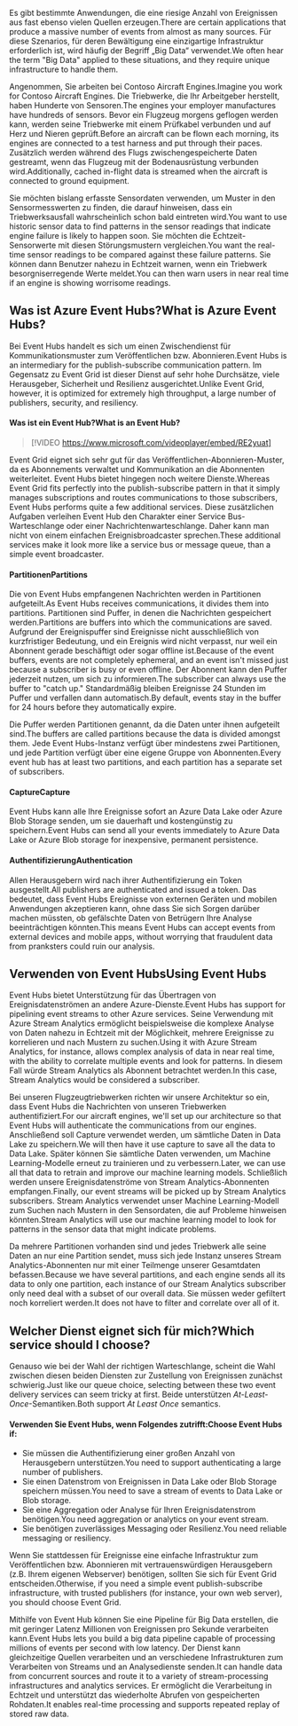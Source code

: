 <span data-ttu-id="50329-101">Es gibt bestimmte Anwendungen, die eine riesige Anzahl von Ereignissen aus fast ebenso vielen Quellen erzeugen.</span><span class="sxs-lookup"><span data-stu-id="50329-101">There are certain applications that produce a massive number of events from almost as many sources.</span></span> <span data-ttu-id="50329-102">Für diese Szenarios, für deren Bewältigung eine einzigartige Infrastruktur erforderlich ist, wird häufig der Begriff „Big Data“ verwendet.</span><span class="sxs-lookup"><span data-stu-id="50329-102">We often hear the term "Big Data" applied to these situations, and they require unique infrastructure to handle them.</span></span>

<span data-ttu-id="50329-103">Angenommen, Sie arbeiten bei Contoso Aircraft Engines.</span><span class="sxs-lookup"><span data-stu-id="50329-103">Imagine you work for Contoso Aircraft Engines.</span></span> <span data-ttu-id="50329-104">Die Triebwerke, die Ihr Arbeitgeber herstellt, haben Hunderte von Sensoren.</span><span class="sxs-lookup"><span data-stu-id="50329-104">The engines your employer manufactures have hundreds of sensors.</span></span> <span data-ttu-id="50329-105">Bevor ein Flugzeug morgens geflogen werden kann, werden seine Triebwerke mit einem Prüfkabel verbunden und auf Herz und Nieren geprüft.</span><span class="sxs-lookup"><span data-stu-id="50329-105">Before an aircraft can be flown each morning, its engines are connected to a test harness and put through their paces.</span></span> <span data-ttu-id="50329-106">Zusätzlich werden während des Flugs zwischengespeicherte Daten gestreamt, wenn das Flugzeug mit der Bodenausrüstung verbunden wird.</span><span class="sxs-lookup"><span data-stu-id="50329-106">Additionally, cached in-flight data is streamed when the aircraft is connected to ground equipment.</span></span>

<span data-ttu-id="50329-107">Sie möchten bislang erfasste Sensordaten verwenden, um Muster in den Sensormesswerten zu finden, die darauf hinweisen, dass ein Triebwerksausfall wahrscheinlich schon bald eintreten wird.</span><span class="sxs-lookup"><span data-stu-id="50329-107">You want to use historic sensor data to find patterns in the sensor readings that indicate engine failure is likely to happen soon.</span></span> <span data-ttu-id="50329-108">Sie möchten die Echtzeit-Sensorwerte mit diesen Störungsmustern vergleichen.</span><span class="sxs-lookup"><span data-stu-id="50329-108">You want the real-time sensor readings to be compared against these failure patterns.</span></span> <span data-ttu-id="50329-109">Sie können dann Benutzer nahezu in Echtzeit warnen, wenn ein Triebwerk besorgniserregende Werte meldet.</span><span class="sxs-lookup"><span data-stu-id="50329-109">You can then warn users in near real time if an engine is showing worrisome readings.</span></span>

## <a name="what-is-azure-event-hubs"></a><span data-ttu-id="50329-110">Was ist Azure Event Hubs?</span><span class="sxs-lookup"><span data-stu-id="50329-110">What is Azure Event Hubs?</span></span>
<span data-ttu-id="50329-111">Bei Event Hubs handelt es sich um einen Zwischendienst für Kommunikationsmuster zum Veröffentlichen bzw. Abonnieren.</span><span class="sxs-lookup"><span data-stu-id="50329-111">Event Hubs is an intermediary for the publish-subscribe communication pattern.</span></span> <span data-ttu-id="50329-112">Im Gegensatz zu Event Grid ist dieser Dienst auf sehr hohe Durchsätze, viele Herausgeber, Sicherheit und Resilienz ausgerichtet.</span><span class="sxs-lookup"><span data-stu-id="50329-112">Unlike Event Grid, however, it is optimized for extremely high throughput, a large number of publishers, security, and resiliency.</span></span>

#### <a name="what-is-an-event-hub"></a><span data-ttu-id="50329-113">Was ist ein Event Hub?</span><span class="sxs-lookup"><span data-stu-id="50329-113">What is an Event Hub?</span></span>

> [!VIDEO https://www.microsoft.com/videoplayer/embed/RE2yuat]

<span data-ttu-id="50329-114">Event Grid eignet sich sehr gut für das Veröffentlichen-Abonnieren-Muster, da es Abonnements verwaltet und Kommunikation an die Abonnenten weiterleitet. Event Hubs bietet hingegen noch weitere Dienste.</span><span class="sxs-lookup"><span data-stu-id="50329-114">Whereas Event Grid fits perfectly into the publish-subscribe pattern in that it simply manages subscriptions and routes communications to those subscribers, Event Hubs performs quite a few additional services.</span></span> <span data-ttu-id="50329-115">Diese zusätzlichen Aufgaben verleihen Event Hub den Charakter einer Service Bus-Warteschlange oder einer Nachrichtenwarteschlange. Daher kann man nicht von einem einfachen Ereignisbroadcaster sprechen.</span><span class="sxs-lookup"><span data-stu-id="50329-115">These additional services make it look more like a service bus or message queue, than a simple event broadcaster.</span></span>

#### <a name="partitions"></a><span data-ttu-id="50329-116">Partitionen</span><span class="sxs-lookup"><span data-stu-id="50329-116">Partitions</span></span>
<span data-ttu-id="50329-117">Die von Event Hubs empfangenen Nachrichten werden in Partitionen aufgeteilt.</span><span class="sxs-lookup"><span data-stu-id="50329-117">As Event Hubs receives communications, it divides them into partitions.</span></span> <span data-ttu-id="50329-118">Partitionen sind Puffer, in denen die Nachrichten gespeichert werden.</span><span class="sxs-lookup"><span data-stu-id="50329-118">Partitions are buffers into which the communications are saved.</span></span> <span data-ttu-id="50329-119">Aufgrund der Ereignispuffer sind Ereignisse nicht ausschließlich von kurzfristiger Bedeutung, und ein Ereignis wird nicht verpasst, nur weil ein Abonnent gerade beschäftigt oder sogar offline ist.</span><span class="sxs-lookup"><span data-stu-id="50329-119">Because of the event buffers, events are not completely ephemeral, and an event isn't missed just because a subscriber is busy or even offline.</span></span> <span data-ttu-id="50329-120">Der Abonnent kann den Puffer jederzeit nutzen, um sich zu informieren.</span><span class="sxs-lookup"><span data-stu-id="50329-120">The subscriber can always use the buffer to "catch up."</span></span> <span data-ttu-id="50329-121">Standardmäßig bleiben Ereignisse 24 Stunden im Puffer und verfallen dann automatisch.</span><span class="sxs-lookup"><span data-stu-id="50329-121">By default, events stay in the buffer for 24 hours before they automatically expire.</span></span>

<span data-ttu-id="50329-122">Die Puffer werden Partitionen genannt, da die Daten unter ihnen aufgeteilt sind.</span><span class="sxs-lookup"><span data-stu-id="50329-122">The buffers are called partitions because the data is divided amongst them.</span></span> <span data-ttu-id="50329-123">Jede Event Hubs-Instanz verfügt über mindestens zwei Partitionen, und jede Partition verfügt über eine eigene Gruppe von Abonnenten.</span><span class="sxs-lookup"><span data-stu-id="50329-123">Every event hub has at least two partitions, and each partition has a separate set of subscribers.</span></span>

#### <a name="capture"></a><span data-ttu-id="50329-124">Capture</span><span class="sxs-lookup"><span data-stu-id="50329-124">Capture</span></span>
<span data-ttu-id="50329-125">Event Hubs kann alle Ihre Ereignisse sofort an Azure Data Lake oder Azure Blob Storage senden, um sie dauerhaft und kostengünstig zu speichern.</span><span class="sxs-lookup"><span data-stu-id="50329-125">Event Hubs can send all your events immediately to Azure Data Lake or Azure Blob storage for inexpensive, permanent persistence.</span></span>

#### <a name="authentication"></a><span data-ttu-id="50329-126">Authentifizierung</span><span class="sxs-lookup"><span data-stu-id="50329-126">Authentication</span></span>
<span data-ttu-id="50329-127">Allen Herausgebern wird nach ihrer Authentifizierung ein Token ausgestellt.</span><span class="sxs-lookup"><span data-stu-id="50329-127">All publishers are authenticated and issued a token.</span></span> <span data-ttu-id="50329-128">Das bedeutet, dass Event Hubs Ereignisse von externen Geräten und mobilen Anwendungen akzeptieren kann, ohne dass Sie sich Sorgen darüber machen müssten, ob gefälschte Daten von Betrügern Ihre Analyse beeinträchtigen könnten.</span><span class="sxs-lookup"><span data-stu-id="50329-128">This means Event Hubs can accept events from external devices and mobile apps, without worrying that fraudulent data from pranksters could ruin our analysis.</span></span> 

## <a name="using-event-hubs"></a><span data-ttu-id="50329-129">Verwenden von Event Hubs</span><span class="sxs-lookup"><span data-stu-id="50329-129">Using Event Hubs</span></span>
<span data-ttu-id="50329-130">Event Hubs bietet Unterstützung für das Übertragen von Ereignisdatenströmen an andere Azure-Dienste.</span><span class="sxs-lookup"><span data-stu-id="50329-130">Event Hubs has support for pipelining event streams to other Azure services.</span></span> <span data-ttu-id="50329-131">Seine Verwendung mit Azure Stream Analytics ermöglicht beispielsweise die komplexe Analyse von Daten nahezu in Echtzeit mit der Möglichkeit, mehrere Ereignisse zu korrelieren und nach Mustern zu suchen.</span><span class="sxs-lookup"><span data-stu-id="50329-131">Using it with Azure Stream Analytics, for instance, allows complex analysis of data in near real time, with the ability to correlate multiple events and look for patterns.</span></span> <span data-ttu-id="50329-132">In diesem Fall würde Stream Analytics als Abonnent betrachtet werden.</span><span class="sxs-lookup"><span data-stu-id="50329-132">In this case, Stream Analytics would be considered a subscriber.</span></span>

<span data-ttu-id="50329-133">Bei unseren Flugzeugtriebwerken richten wir unsere Architektur so ein, dass Event Hubs die Nachrichten von unseren Triebwerken authentifiziert.</span><span class="sxs-lookup"><span data-stu-id="50329-133">For our aircraft engines, we'll set up our architecture so that Event Hubs will authenticate the communications from our engines.</span></span> <span data-ttu-id="50329-134">Anschließend soll Capture verwendet werden, um sämtliche Daten in Data Lake zu speichern.</span><span class="sxs-lookup"><span data-stu-id="50329-134">We will then have it use capture to save all the data to Data Lake.</span></span> <span data-ttu-id="50329-135">Später können Sie sämtliche Daten verwenden, um Machine Learning-Modelle erneut zu trainieren und zu verbessern.</span><span class="sxs-lookup"><span data-stu-id="50329-135">Later, we can use all that data to retrain and improve our machine learning models.</span></span> <span data-ttu-id="50329-136">Schließlich werden unsere Ereignisdatenströme von Stream Analytics-Abonnenten empfangen.</span><span class="sxs-lookup"><span data-stu-id="50329-136">Finally, our event streams will be picked up by Stream Analytics subscribers.</span></span> <span data-ttu-id="50329-137">Stream Analytics verwendet unser Machine Learning-Modell zum Suchen nach Mustern in den Sensordaten, die auf Probleme hinweisen könnten.</span><span class="sxs-lookup"><span data-stu-id="50329-137">Stream Analytics will use our machine learning model to look for patterns in the sensor data that might indicate problems.</span></span>

<span data-ttu-id="50329-138">Da mehrere Partitionen vorhanden sind und jedes Triebwerk alle seine Daten an nur eine Partition sendet, muss sich jede Instanz unseres Stream Analytics-Abonnenten nur mit einer Teilmenge unserer Gesamtdaten befassen.</span><span class="sxs-lookup"><span data-stu-id="50329-138">Because we have several partitions, and each engine sends all its data to only one partition, each instance of our Stream Analytics subscriber only need deal with a subset of our overall data.</span></span> <span data-ttu-id="50329-139">Sie müssen weder gefiltert noch korreliert werden.</span><span class="sxs-lookup"><span data-stu-id="50329-139">It does not have to filter and correlate over all of it.</span></span>

## <a name="which-service-should-i-choose"></a><span data-ttu-id="50329-140">Welcher Dienst eignet sich für mich?</span><span class="sxs-lookup"><span data-stu-id="50329-140">Which service should I choose?</span></span>
<span data-ttu-id="50329-141">Genauso wie bei der Wahl der richtigen Warteschlange, scheint die Wahl zwischen diesen beiden Diensten zur Zustellung von Ereignissen zunächst schwierig.</span><span class="sxs-lookup"><span data-stu-id="50329-141">Just like our queue choice, selecting between these two event delivery services can seem tricky at first.</span></span> <span data-ttu-id="50329-142">Beide unterstützen *At-Least-Once*-Semantiken.</span><span class="sxs-lookup"><span data-stu-id="50329-142">Both support *At Least Once* semantics.</span></span>

#### <a name="choose-event-hubs-if"></a><span data-ttu-id="50329-143">Verwenden Sie Event Hubs, wenn Folgendes zutrifft:</span><span class="sxs-lookup"><span data-stu-id="50329-143">Choose Event Hubs if:</span></span>  

- <span data-ttu-id="50329-144">Sie müssen die Authentifizierung einer großen Anzahl von Herausgebern unterstützen.</span><span class="sxs-lookup"><span data-stu-id="50329-144">You need to support authenticating a large number of publishers.</span></span>
- <span data-ttu-id="50329-145">Sie einen Datenstrom von Ereignissen in Data Lake oder Blob Storage speichern müssen.</span><span class="sxs-lookup"><span data-stu-id="50329-145">You need to save a stream of events to Data Lake or Blob storage.</span></span>
- <span data-ttu-id="50329-146">Sie eine Aggregation oder Analyse für Ihren Ereignisdatenstrom benötigen.</span><span class="sxs-lookup"><span data-stu-id="50329-146">You need aggregation or analytics on your event stream.</span></span>
- <span data-ttu-id="50329-147">Sie benötigen zuverlässiges Messaging oder Resilienz.</span><span class="sxs-lookup"><span data-stu-id="50329-147">You need reliable messaging or resiliency.</span></span>  

<span data-ttu-id="50329-148">Wenn Sie stattdessen für Ereignisse eine einfache Infrastruktur zum Veröffentlichen bzw. Abonnieren mit vertrauenswürdigen Herausgebern (z.B. Ihrem eigenen Webserver) benötigen, sollten Sie sich für Event Grid entscheiden.</span><span class="sxs-lookup"><span data-stu-id="50329-148">Otherwise, if you need a simple event publish-subscribe infrastructure, with trusted publishers (for instance, your own web server), you should choose Event Grid.</span></span>

<span data-ttu-id="50329-149">Mithilfe von Event Hub können Sie eine Pipeline für Big Data erstellen, die mit geringer Latenz Millionen von Ereignissen pro Sekunde verarbeiten kann.</span><span class="sxs-lookup"><span data-stu-id="50329-149">Event Hubs lets you build a big data pipeline capable of processing millions of events per second with low latency.</span></span> <span data-ttu-id="50329-150">Der Dienst kann gleichzeitige Quellen verarbeiten und an verschiedene Infrastrukturen zum Verarbeiten von Streams und an Analysedienste senden.</span><span class="sxs-lookup"><span data-stu-id="50329-150">It can handle data from concurrent sources and route it to a variety of stream-processing infrastructures and analytics services.</span></span> <span data-ttu-id="50329-151">Er ermöglicht die Verarbeitung in Echtzeit und unterstützt das wiederholte Abrufen von gespeicherten Rohdaten.</span><span class="sxs-lookup"><span data-stu-id="50329-151">It enables real-time processing and supports repeated replay of stored raw data.</span></span> 